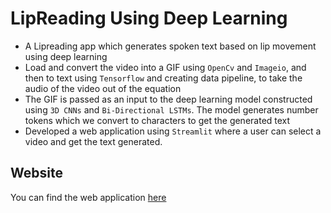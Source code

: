 # LipReading Using Deep Learning

- A Lipreading app which generates spoken text based on lip movement using deep learning
- Load and convert the video into a GIF using `OpenCv` and `Imageio`, and then to text using `Tensorflow` and creating data pipeline, to take the audio of the video out of the equation
- The GIF is passed as an input to the deep learning model constructed using `3D CNNs` and `Bi-Directional LSTMs`. The model generates number tokens which we convert to characters to get the generated text
- Developed a web application using `Streamlit` where a user can select a video and get the text generated.


## Website
You can find the web application [here](https://tvr28-lipnet-appstreamlitapp-9ps3vy.streamlit.app/)
